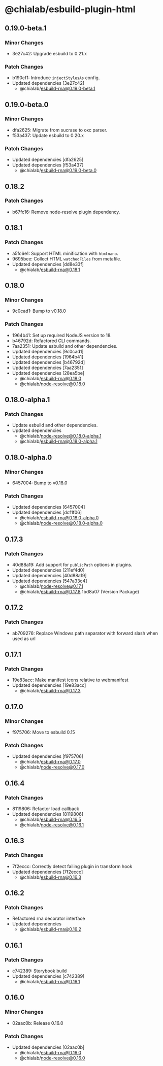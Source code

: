 # @chialab/esbuild-plugin-html

## 0.19.0-beta.1

### Minor Changes

-   3e27c42: Upgrade esbuild to 0.21.x

### Patch Changes

-   b190cf1: Introduce `injectStylesAs` config.
-   Updated dependencies [3e27c42]
    -   @chialab/esbuild-rna@0.19.0-beta.1

## 0.19.0-beta.0

### Minor Changes

-   dfa2625: Migrate from sucrase to oxc parser.
-   f53a437: Update esbuild to 0.20.x

### Patch Changes

-   Updated dependencies [dfa2625]
-   Updated dependencies [f53a437]
    -   @chialab/esbuild-rna@0.19.0-beta.0

## 0.18.2

### Patch Changes

-   b67fc16: Remove node-resolve plugin dependency.

## 0.18.1

### Patch Changes

-   a5fc6e1: Support HTML minification with `htmlnano`.
-   9695bee: Collect HTML `watchedFiles` from metafile.
-   Updated dependencies [dd8e33f]
    -   @chialab/esbuild-rna@0.18.1

## 0.18.0

### Minor Changes

-   9c0cad1: Bump to v0.18.0

### Patch Changes

-   1964b41: Set up required NodeJS version to 18.
-   b46792d: Refactored CLI commands.
-   7aa2351: Update esbuild and other dependencies.
-   Updated dependencies [9c0cad1]
-   Updated dependencies [1964b41]
-   Updated dependencies [b46792d]
-   Updated dependencies [7aa2351]
-   Updated dependencies [28ea5be]
    -   @chialab/esbuild-rna@0.18.0
    -   @chialab/node-resolve@0.18.0

## 0.18.0-alpha.1

### Patch Changes

-   Update esbuild and other dependencies.
-   Updated dependencies
    -   @chialab/node-resolve@0.18.0-alpha.1
    -   @chialab/esbuild-rna@0.18.0-alpha.1

## 0.18.0-alpha.0

### Minor Changes

-   6457004: Bump to v0.18.0

### Patch Changes

-   Updated dependencies [6457004]
-   Updated dependencies [dcf1f06]
    -   @chialab/esbuild-rna@0.18.0-alpha.0
    -   @chialab/node-resolve@0.18.0-alpha.0

## 0.17.3

### Patch Changes

-   40d88a19: Add support for `publicPath` options in plugins.
-   Updated dependencies [211ef4d0]
-   Updated dependencies [40d88a19]
-   Updated dependencies [547a33c4]
    -   @chialab/node-resolve@0.17.1
    -   @chialab/esbuild-rna@0.17.8 1bd8a07 (Version Package)

## 0.17.2

### Patch Changes

-   ab709276: Replace Windows path separator with forward slash when used as url

## 0.17.1

### Patch Changes

-   19e83acc: Make manifest icons relative to webmanifest
-   Updated dependencies [19e83acc]
    -   @chialab/esbuild-rna@0.17.3

## 0.17.0

### Minor Changes

-   f975706: Move to esbuild 0.15

### Patch Changes

-   Updated dependencies [f975706]
    -   @chialab/esbuild-rna@0.17.0
    -   @chialab/node-resolve@0.17.0

## 0.16.4

### Patch Changes

-   8119806: Refactor load callback
-   Updated dependencies [8119806]
    -   @chialab/esbuild-rna@0.16.5
    -   @chialab/node-resolve@0.16.1

## 0.16.3

### Patch Changes

-   7f2eccc: Correctly detect failing plugin in transform hook
-   Updated dependencies [7f2eccc]
    -   @chialab/esbuild-rna@0.16.3

## 0.16.2

### Patch Changes

-   Refactored rna decorator interface
-   Updated dependencies
    -   @chialab/esbuild-rna@0.16.2

## 0.16.1

### Patch Changes

-   c742389: Storybook build
-   Updated dependencies [c742389]
    -   @chialab/esbuild-rna@0.16.1

## 0.16.0

### Minor Changes

-   02aac0b: Release 0.16.0

### Patch Changes

-   Updated dependencies [02aac0b]
    -   @chialab/esbuild-rna@0.16.0
    -   @chialab/node-resolve@0.16.0
